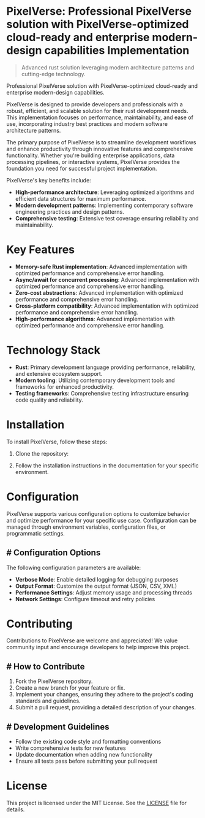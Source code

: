 <!-- fallback_PixelVerse_20250803141616_23007 -->

# PixelVerse: Professional PixelVerse solution with PixelVerse-optimized cloud-ready and enterprise modern-design capabilities Implementation
> Advanced rust solution leveraging modern architecture patterns and cutting-edge technology.

Professional PixelVerse solution with PixelVerse-optimized cloud-ready and enterprise modern-design capabilities.

PixelVerse is designed to provide developers and professionals with a robust, efficient, and scalable solution for their rust development needs. This implementation focuses on performance, maintainability, and ease of use, incorporating industry best practices and modern software architecture patterns.

The primary purpose of PixelVerse is to streamline development workflows and enhance productivity through innovative features and comprehensive functionality. Whether you're building enterprise applications, data processing pipelines, or interactive systems, PixelVerse provides the foundation you need for successful project implementation.

PixelVerse's key benefits include:

* **High-performance architecture**: Leveraging optimized algorithms and efficient data structures for maximum performance.
* **Modern development patterns**: Implementing contemporary software engineering practices and design patterns.
* **Comprehensive testing**: Extensive test coverage ensuring reliability and maintainability.

# Key Features

* **Memory-safe Rust implementation**: Advanced implementation with optimized performance and comprehensive error handling.
* **Async/await for concurrent processing**: Advanced implementation with optimized performance and comprehensive error handling.
* **Zero-cost abstractions**: Advanced implementation with optimized performance and comprehensive error handling.
* **Cross-platform compatibility**: Advanced implementation with optimized performance and comprehensive error handling.
* **High-performance algorithms**: Advanced implementation with optimized performance and comprehensive error handling.

# Technology Stack

* **Rust**: Primary development language providing performance, reliability, and extensive ecosystem support.
* **Modern tooling**: Utilizing contemporary development tools and frameworks for enhanced productivity.
* **Testing frameworks**: Comprehensive testing infrastructure ensuring code quality and reliability.

# Installation

To install PixelVerse, follow these steps:

1. Clone the repository:


2. Follow the installation instructions in the documentation for your specific environment.

# Configuration

PixelVerse supports various configuration options to customize behavior and optimize performance for your specific use case. Configuration can be managed through environment variables, configuration files, or programmatic settings.

## # Configuration Options

The following configuration parameters are available:

* **Verbose Mode**: Enable detailed logging for debugging purposes
* **Output Format**: Customize the output format (JSON, CSV, XML)
* **Performance Settings**: Adjust memory usage and processing threads
* **Network Settings**: Configure timeout and retry policies

# Contributing

Contributions to PixelVerse are welcome and appreciated! We value community input and encourage developers to help improve this project.

## # How to Contribute

1. Fork the PixelVerse repository.
2. Create a new branch for your feature or fix.
3. Implement your changes, ensuring they adhere to the project's coding standards and guidelines.
4. Submit a pull request, providing a detailed description of your changes.

## # Development Guidelines

* Follow the existing code style and formatting conventions
* Write comprehensive tests for new features
* Update documentation when adding new functionality
* Ensure all tests pass before submitting your pull request

# License

This project is licensed under the MIT License. See the [LICENSE](https://github.com/AbdullahRashid133/PixelVerse/blob/main/LICENSE) file for details.
